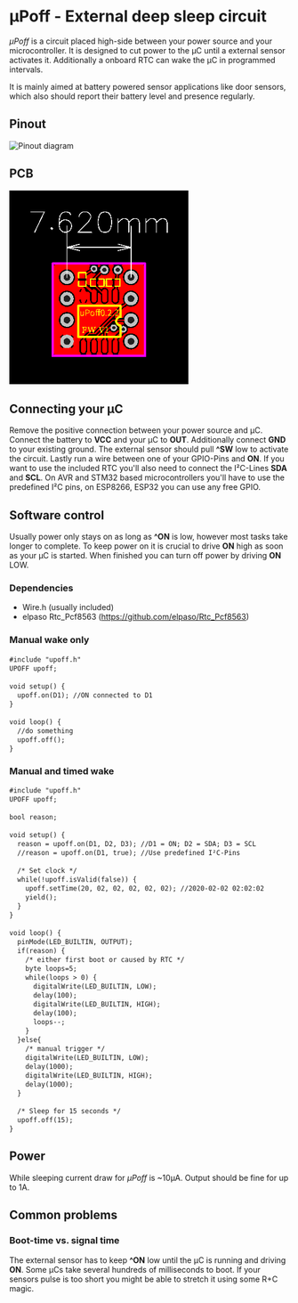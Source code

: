 # µPoff - External deep sleep circuit
*µPoff* is a circuit placed high-side between your power source and your microcontroller. It is designed to cut power to the µC until a external sensor activates it. Additionally a onboard RTC can wake the µC in programmed intervals.

It is mainly aimed at battery powered sensor applications like door sensors, which also should report their battery level and presence regularly.

## Pinout

![Pinout diagram](https://github.com/adlerweb/uPoff/blob/master/doc/RTC-Pinout.png?raw=true)

## PCB

![0402_top](https://github.com/FrederikWolter/uPoff/blob/master/doc/PCB_uPoff_0402_top.svg?raw=true)

## Connecting your µC

Remove the positive connection between your power source and µC. Connect the battery to **VCC** and your µC to **OUT**. Additionally connect **GND** to your existing ground. The external sensor should pull **^SW** low to activate the circuit. Lastly run a wire between one of your GPIO-Pins and **ON**. If you want to use the included RTC you'll also need to connect the I²C-Lines **SDA** and **SCL**. On AVR and STM32 based microcontrollers you'll have to use the predefined I²C pins, on ESP8266, ESP32 you can use any free GPIO.

## Software control

Usually power only stays on as long as **^ON** is low, however most tasks take longer to complete. To keep power on it is crucial to drive **ON** high as soon as your µC is started. When finished you can turn off power by driving **ON** LOW.

### Dependencies

 * Wire.h (usually included)
 * elpaso Rtc_Pcf8563 (https://github.com/elpaso/Rtc_Pcf8563)

### Manual wake only
```
#include "upoff.h"
UPOFF upoff;

void setup() {
  upoff.on(D1); //ON connected to D1
}

void loop() {
  //do something
  upoff.off();
}
```

### Manual and timed wake

```
#include "upoff.h"
UPOFF upoff;

bool reason;

void setup() {
  reason = upoff.on(D1, D2, D3); //D1 = ON; D2 = SDA; D3 = SCL
  //reason = upoff.on(D1, true); //Use predefined I²C-Pins

  /* Set clock */
  while(!upoff.isValid(false)) {
    upoff.setTime(20, 02, 02, 02, 02, 02); //2020-02-02 02:02:02
    yield();
  }
}

void loop() {
  pinMode(LED_BUILTIN, OUTPUT);
  if(reason) {
    /* either first boot or caused by RTC */
    byte loops=5;
    while(loops > 0) {
      digitalWrite(LED_BUILTIN, LOW);
      delay(100);
      digitalWrite(LED_BUILTIN, HIGH);
      delay(100);
      loops--;
    }
  }else{
    /* manual trigger */
    digitalWrite(LED_BUILTIN, LOW);
    delay(1000);
    digitalWrite(LED_BUILTIN, HIGH);
    delay(1000);
  }

  /* Sleep for 15 seconds */
  upoff.off(15);
}
```

## Power
While sleeping current draw for *µPoff* is ~10µA. Output should be fine for up to 1A.

## Common problems

### Boot-time vs. signal time
The external sensor has to keep **^ON** low until the µC is running and driving **ON**. Some µCs take several hundreds of milliseconds to boot. If your sensors pulse is too short you might be able to stretch it using some R+C magic.

 
